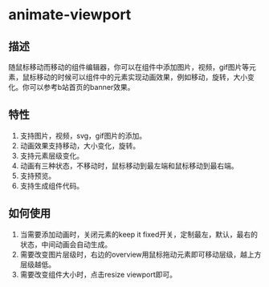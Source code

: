 # animate-viewport

## 描述
随鼠标移动而移动的组件编辑器，你可以在组件中添加图片，视频，gif图片等元素，鼠标移动的时候可以组件中的元素实现动画效果，例如移动，旋转，大小变化。你可以参考b站首页的banner效果。

## 特性
1. 支持图片，视频，svg，gif图片的添加。
2. 动画效果支持移动，大小变化，旋转。
3. 支持元素层级变化。
4. 动画有三种状态，不移动时，鼠标移动到最左端和鼠标移动到最右端。
5. 支持预览。
6. 支持生成组件代码。


## 如何使用
1. 当需要添加动画时，关闭元素的keep it fixed开关，定制最左，默认，最右的状态，中间动画会自动生成。
2. 需要改变图片层级时，右边的overview用鼠标拖动元素即可移动层级，越上方层级越低。
3. 需要改变组件大小时，点击resize viewport即可。
